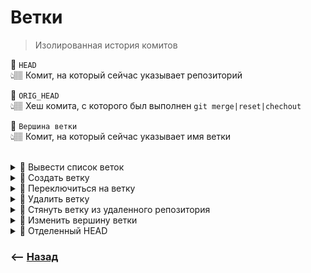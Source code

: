 # Ветки
> Изолированная история комитов

💠 `HEAD`  
👆🏽 Комит, на который сейчас указывает репозиторий

💠 `ORIG_HEAD`  
👆🏽 Хеш комита, с которого был выполнен `git merge|reset|chechout`

💠 `Вершина ветки`  
👆🏽 Комит, на который сейчас указывает имя ветки

<br>

<details>
<summary> 🔹 Вывести список веток</summary>

![illustration](https://raw.githubusercontent.com/webster6667/documentation/master/documentation-data/illustrations/dd-up.svg)

```shell
git branch
```

![illustration](https://raw.githubusercontent.com/webster6667/documentation/master/documentation-data/illustrations/dd-down.svg)

</details>


<details>
<summary> 🔹 Создать ветку</summary>

![illustration](https://raw.githubusercontent.com/webster6667/documentation/master/documentation-data/illustrations/dd-up.svg)

```shell
git branch 'branchName'
```

<br>

⚡️ Создать ветку и переключиться на нее одной командой
```shell
git checkout -b 'branchName'
```

![illustration](https://raw.githubusercontent.com/webster6667/documentation/master/documentation-data/illustrations/dd-down.svg)

</details>

<details>
<summary> 🔹 Переключиться на ветку</summary>

![illustration](https://raw.githubusercontent.com/webster6667/documentation/master/documentation-data/illustrations/dd-up.svg)

```shell
git checkout 'branchName'
```

👆 `git checkout` имеет ряд своих особенностей, которые будут рассмотренны в <a href="./../checkout/readme.md">отдельной главе</a>

<br>

⚡️ Создать ветку и переключиться на нее одной командой
```shell
git checkout -b 'branchName'
```

![illustration](https://raw.githubusercontent.com/webster6667/documentation/master/documentation-data/illustrations/dd-down.svg)

</details>  


<details>
<summary> 🔹 Удалить ветку</summary>

![illustration](https://raw.githubusercontent.com/webster6667/documentation/master/documentation-data/illustrations/dd-up.svg)

```shell
git branch -d 'branchName'
```

![illustration](https://raw.githubusercontent.com/webster6667/documentation/master/documentation-data/illustrations/dd-down.svg)

</details>

<details>
<summary> 🔹 Стянуть ветку из удаленного репозитория</summary>

![illustration](https://raw.githubusercontent.com/webster6667/documentation/master/documentation-data/illustrations/dd-up.svg)

```shell
git fetch 'origin' 'branchName'
```

![illustration](https://raw.githubusercontent.com/webster6667/documentation/master/documentation-data/illustrations/dd-down.svg)

</details>

<details>
<summary> 🔹 Изменить вершину ветки</summary>

![illustration](https://raw.githubusercontent.com/webster6667/documentation/master/documentation-data/illustrations/dd-up.svg)

```shell
git branch -f 'branchName' 'commitHash'
```
👆 Перед изменения вершины ветки, `git branch` требует покинуть ветку

<br>

⚡️ Изменить вершину ветки, не покидая ветки
```shell
git checkout -B 'branchName' 'commitHash'
```

![illustration](https://raw.githubusercontent.com/webster6667/documentation/master/documentation-data/illustrations/dd-down.svg)

</details>

<details>
<summary> 🛑 Отделенный HEAD</summary>

![illustration](https://raw.githubusercontent.com/webster6667/documentation/master/documentation-data/illustrations/dd-up.svg)

Состояние, в котором `HEAD`, указывает не на ветку, а на конкретный коммит.  
👆 Обычно нужный коммит закрепляют за вершиной ветки, и переключаються на нее

<br>

🔹 Перейти в `отделенный HEAD`
```shell
git checkout 'commitHash'
```


🎯 В `отделенный HEAD` обычно переходят, для того что бы просто глянуть состояние проекта на определенном коммите, без создания отдельной ветки 
  
🎯 Если комитить в `отделенный HEAD`, при смене ветки легко потерять хеш своего коммита    

💊 Если в состоянии `отделенный HEAD` были сделаны коммиты, нужно создать новую ветку, и перетащить в нее коммиты сделанные в `отделенный HEAD` при помощи `cherry-pick` 

https://github.com/webster6667/documentation/assets/83826752/1533801a-0a71-4395-b4b9-e3646e319a7a


![illustration](https://raw.githubusercontent.com/webster6667/documentation/master/documentation-data/illustrations/dd-down.svg)

</details>

   


### ⟵ **<a href="../../readme.md">Назад</a>**
